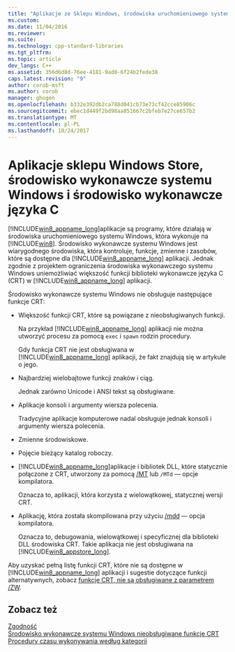 ```yaml
---
title: "Aplikacje ze Sklepu Windows, środowiska uruchomieniowego systemu Windows i C Run-Time | Dokumentacja firmy Microsoft"
ms.custom: 
ms.date: 11/04/2016
ms.reviewer: 
ms.suite: 
ms.technology: cpp-standard-libraries
ms.tgt_pltfrm: 
ms.topic: article
dev_langs: C++
ms.assetid: 356d6d8d-76ee-4181-9ad0-6f24b2fede38
caps.latest.revision: "9"
author: corob-msft
ms.author: corob
manager: ghogen
ms.openlocfilehash: b332e392db2ca788d041cb73e73cf42cce85906c
ms.sourcegitcommit: ebec1d449f2bd98aa851667c2bfeb7e27ce657b2
ms.translationtype: MT
ms.contentlocale: pl-PL
ms.lasthandoff: 10/24/2017
---
```

# <a name="windows-store-apps-the-windows-runtime-and-the-c-run-time"></a>Aplikacje sklepu Windows Store, środowisko wykonawcze systemu Windows i środowisko wykonawcze języka C
[!INCLUDE[win8_appname_long](../build/includes/win8_appname_long_md.md)]aplikacje są programy, które działają w środowiska uruchomieniowego systemu Windows, która wykonuje na [!INCLUDE[win8](../build/reference/includes/win8_md.md)].  Środowisko wykonawcze systemu Windows jest wiarygodnego środowiska, która kontroluje, funkcje, zmienne i zasobów, które są dostępne dla [!INCLUDE[win8_appname_long](../build/includes/win8_appname_long_md.md)] aplikacji. Jednak zgodnie z projektem ograniczenia środowiska wykonawczego systemu Windows uniemożliwiać większość funkcji biblioteki wykonawcze języka C (CRT) w [!INCLUDE[win8_appname_long](../build/includes/win8_appname_long_md.md)] aplikacji.  
  
 Środowisko wykonawcze systemu Windows nie obsługuje następujące funkcje CRT:  
  
-   Większość funkcji CRT, które są powiązane z nieobsługiwanych funkcji.  
  
     Na przykład [!INCLUDE[win8_appname_long](../build/includes/win8_appname_long_md.md)] aplikacji nie można utworzyć procesu za pomocą `exec` i `spawn` rodzin procedury.  
  
     Gdy funkcja CRT nie jest obsługiwana w [!INCLUDE[win8_appname_long](../build/includes/win8_appname_long_md.md)] aplikacji, że fakt znajdują się w artykule o jego.  
  
-   Najbardziej wielobajtowe funkcji znaków i ciąg.  
  
     Jednak zarówno Unicode i ANSI tekst są obsługiwane.  
  
-   Aplikacje konsoli i argumenty wiersza polecenia.  
  
     Tradycyjne aplikacje komputerowe nadal obsługuje jednak konsoli i argumenty wiersza polecenia.  
  
-   Zmienne środowiskowe.  
  
-   Pojęcie bieżący katalog roboczy.  
  
-   [!INCLUDE[win8_appname_long](../build/includes/win8_appname_long_md.md)]aplikacje i bibliotek DLL, które statycznie połączone z CRT, utworzony za pomocą [/MT](../build/reference/md-mt-ld-use-run-time-library.md) lub `/MTd` — opcje kompilatora.  
  
     Oznacza to, aplikacji, która korzysta z wielowątkowej, statycznej wersji CRT.  
  
-   Aplikację, która została skompilowana przy użyciu [/mdd](../build/reference/md-mt-ld-use-run-time-library.md) — opcja kompilatora.  
  
     Oznacza to, debugowania, wielowątkowej i specyficznej dla biblioteki DLL środowiska CRT. Takie aplikacja nie jest obsługiwana na [!INCLUDE[win8_appstore_long](../build/reference/includes/win8_appstore_long_md.md)].  
  
 Aby uzyskać pełną listę funkcji CRT, które nie są dostępne w [!INCLUDE[win8_appname_long](../build/includes/win8_appname_long_md.md)] aplikacji i sugestie dotyczące funkcji alternatywnych, zobacz [funkcje CRT, nie są obsługiwane z parametrem /ZW](http://msdn.microsoft.com/library/windows/apps/jj606124.aspx).  
  
## <a name="see-also"></a>Zobacz też  
 [Zgodność](../c-runtime-library/compatibility.md)   
 [Środowisko wykonawcze systemu Windows nieobsługiwane funkcje CRT](../c-runtime-library/windows-runtime-unsupported-crt-functions.md)   
 [Procedury czasu wykonywania według kategorii](../c-runtime-library/run-time-routines-by-category.md)